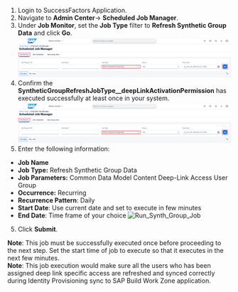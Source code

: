 1. Login to SuccessFactors Application.
2. Navigate to **Admin Center**-> **Scheduled Job Manager**.
3. Under **Job Monitor**, set the **Job Type** filter to **Refresh Synthetic Group Data** and click **Go**.</br>
![Run_Synth_Group_Job](1.png)
4. Confirm the **SyntheticGroupRefreshJobType_<companyID>_deepLinkActivationPermission** has executed successfully at least once in your system.
![Run_Synth_Group_Job](1.png)
6. Enter the following information:
  * **Job Name**
  * **Job Type:** Refresh Synthetic Group Data
  * **Job Parameters:** Common Data Model Content Deep-Link Access User Group
  * **Occurrence:** Recurring
  * **Recurrence Pattern**: Daily
  * **Start Date**: Use current date and set to execute in few minutes
  * **End Date**: Time frame of your choice
  ![Run_Synth_Group_Job](2JobDetail.jpg)

5. Click **Submit**.</br>


**Note**: This job must be successfully executed once before proceeding to the next step.  Set the start time of job to execute so that it executes in the next few minutes.</br>
**Note**: This job execution would make sure all the users who has been assigned deep link specific access are refreshed and synced correctly during Identity Provisioning sync to SAP Build Work Zone application.
